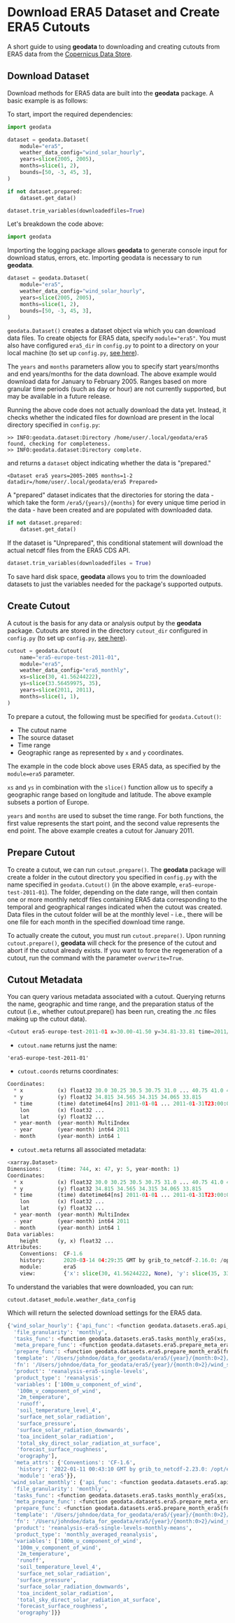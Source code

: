 # Download ERA5 Dataset and Create ERA5 Cutouts

A short guide to using **geodata** to downloading and creating cutouts from ERA5 data from the [Copernicus Data Store](https://cds.climate.copernicus.eu/cdsapp#!/dataset/reanalysis-era5-single-levels?tab=overview).

## Download Dataset

Download methods for ERA5 data are built into the **geodata** package.  A basic example is as follows:


To start, import the required dependencies:

```python
import geodata

dataset = geodata.Dataset(
    module="era5",
    weather_data_config="wind_solar_hourly",
    years=slice(2005, 2005),
    months=slice(1, 2),
    bounds=[50, -3, 45, 3],
)

if not dataset.prepared:
    dataset.get_data()

dataset.trim_variables(downloadedfiles=True)
```

Let's breakdown the code above:

```python
import geodata
```
Importing the logging package allows **geodata** to generate console input for download status, errors, etc.
Importing geodata is necessary to run **geodata**.

```python
dataset = geodata.Dataset(
    module="era5",
    weather_data_config="wind_solar_hourly",
    years=slice(2005, 2005),
    months=slice(1, 2),
    bounds=[50, -3, 45, 3],
)
```

`geodata.Dataset()` creates a dataset object via which you can download data files.  To create objects for ERA5 data, specify `module="era5"`.  You must also have configured `era5_dir` in `config.py` to point to a directory on your local machine  (to set up `config.py`, [see here](../../quick_start/packagesetup.md)).

The `years` and `months` parameters allow you to specify start years/months and end years/months for the data download.  The above example would download data for January to February 2005.  Ranges based on more granular time periods (such as day or hour) are not currently supported, but may be available in a future release.

Running the above code does not actually download the data yet.  Instead, it checks whether the indicated files for download are present in the local directory specified in `config.py`:

```
>> INFO:geodata.dataset:Directory /home/user/.local/geodata/era5 found, checking for completeness.
>> INFO:geodata.dataset:Directory complete.
```

and returns a `dataset` object indicating whether the data is "prepared."

```
<Dataset era5 years=2005-2005 months=1-2 datadir=/home/user/.local/geodata/era5 Prepared>
```

A "prepared" dataset indicates that the directories for storing the data - which take the form `/era5/{years}/{months}` for every unique time period in the data - have been created and are populated with downloaded data.  

```python
if not dataset.prepared:
    dataset.get_data()
```
If the dataset is "Unprepared", this conditional statement will download the actual netcdf files from the ERA5 CDS API.


```python
dataset.trim_variables(downloadedfiles = True)
```
To save hard disk space, **geodata** allows you to trim the downloaded datasets to just the variables needed for the package's supported outputs.

## Create Cutout

A cutout is the basis for any data or analysis output by the **geodata** package.  Cutouts are stored in the directory `cutout_dir` configured in `config.py` (to set up `config.py`, [see here](../../quick_start/packagesetup.md)).

```python
cutout = geodata.Cutout(
    name="era5-europe-test-2011-01",
    module="era5",
    weather_data_config="era5_monthly",
    xs=slice(30, 41.56244222),
    ys=slice(33.56459975, 35),
    years=slice(2011, 2011),
    months=slice(1, 1),
)
```

To prepare a cutout, the following must be specified for `geodata.Cutout()`:

* The cutout name
* The source dataset
* Time range 
* Geographic range as represented by `x` and `y` coordinates.

The example in the code block above uses ERA5 data, as specified by the `module=era5` parameter.

`xs` and `ys` in combination with the `slice()` function allow us to specify a geographic range based on longitude and latitude.  The above example subsets a portion of Europe.

`years` and `months` are used to subset the time range.  For both functions, the first value represents the start point, and the second value represents the end point.  The above example creates a cutout for January 2011.

## Prepare Cutout

To create a cutout, we can run `cutout.prepare()`. The **geodata** package will create a folder in the cutout directory you specified in `config.py` with the name specified in `geodata.Cutout()` (in the above example, `era5-europe-test-2011-01`).  The folder, depending on the date range, will then contain one or more monthly netcdf files containing ERA5 data corresponding to the temporal and geographical ranges indicated when the cutout was created.  Data files in the cutout folder will be at the monthly level - i.e., there will be one file for each month in the specified download time range.

To actually create the cutout, you must run `cutout.prepare()`.  Upon running `cutout.prepare()`, **geodata** will check for the presence of the cutout and abort if the cutout already exists.  If you want to force the regeneration of a cutout, run the command with the parameter `overwrite=True`.


## Cutout Metadata

You can query various metadata associated with a cutout. Querying returns the name, geographic and time range, and the preparation status of the cutout (i.e., whether cutout.prepare() has been run, creating the .nc files making up the cutout data).

```python
<Cutout era5-europe-test-2011-01 x=30.00-41.50 y=34.81-33.81 time=2011/1-2011/1 prepared>
```

- `cutout.name` returns just the name:

```
'era5-europe-test-2011-01'
```

- `cutout.coords` returns coordinates:
```python
Coordinates:
  * x           (x) float32 30.0 30.25 30.5 30.75 31.0 ... 40.75 41.0 41.25 41.5
  * y           (y) float32 34.815 34.565 34.315 34.065 33.815
  * time        (time) datetime64[ns] 2011-01-01 ... 2011-01-31T23:00:00
    lon         (x) float32 ...
    lat         (y) float32 ...
  * year-month  (year-month) MultiIndex
  - year        (year-month) int64 2011
  - month       (year-month) int64 1
```

- `cutout.meta` returns all associated metadata:
```python
<xarray.Dataset>
Dimensions:     (time: 744, x: 47, y: 5, year-month: 1)
Coordinates:
  * x           (x) float32 30.0 30.25 30.5 30.75 31.0 ... 40.75 41.0 41.25 41.5
  * y           (y) float32 34.815 34.565 34.315 34.065 33.815
  * time        (time) datetime64[ns] 2011-01-01 ... 2011-01-31T23:00:00
    lon         (x) float32 ...
    lat         (y) float32 ...
  * year-month  (year-month) MultiIndex
  - year        (year-month) int64 2011
  - month       (year-month) int64 1
Data variables:
    height      (y, x) float32 ...
Attributes:
    Conventions:  CF-1.6
    history:      2020-03-14 04:29:35 GMT by grib_to_netcdf-2.16.0: /opt/ecmw...
    module:       era5
    view:         {'x': slice(30, 41.56244222, None), 'y': slice(35, 33.56459...
```

To understand the variables that were downloaded, you can run:
```
cutout.dataset_module.weather_data_config
```

Which will return the selected download settings for the ERA5 data.
<!-- We need to update this after ERA5 keyword/variable renaming -->

```python
{'wind_solar_hourly': {'api_func': <function geodata.datasets.era5.api_hourly_era5(toDownload, bounds, download_vars, product, product_type)>,
  'file_granularity': 'monthly',
  'tasks_func': <function geodata.datasets.era5.tasks_monthly_era5(xs, ys, yearmonths, prepare_func, **meta_attrs)>,
  'meta_prepare_func': <function geodata.datasets.era5.prepare_meta_era5(xs, ys, year, month, template, module, **kwargs)>,
  'prepare_func': <function geodata.datasets.era5.prepare_month_era5(fn, year, month, xs, ys)>,
  'template': '/Users/johndoe/data_for_geodata/era5/{year}/{month:0>2}/wind_solar_hourly.nc',
  'fn': '/Users/johndoe/data_for_geodata/era5/{year}/{month:0>2}/wind_solar_hourly.nc',
  'product': 'reanalysis-era5-single-levels',
  'product_type': 'reanalysis',
  'variables': ['100m_u_component_of_wind',
   '100m_v_component_of_wind',
   '2m_temperature',
   'runoff',
   'soil_temperature_level_4',
   'surface_net_solar_radiation',
   'surface_pressure',
   'surface_solar_radiation_downwards',
   'toa_incident_solar_radiation',
   'total_sky_direct_solar_radiation_at_surface',
   'forecast_surface_roughness',
   'orography'],
  'meta_attrs': {'Conventions': 'CF-1.6',
   'history': '2022-01-11 00:43:10 GMT by grib_to_netcdf-2.23.0: /opt/ecmwf/mars-client/bin/grib_to_netcdf -S param -o /cache/data3/adaptor.mars.internal-1641861772.7584445-3425-17-8ff8bcdc-2c08-4aed-95db-e0337692a384.nc /cache/tmp/8ff8bcdc-2c08-4aed-95db-e0337692a384-adaptor.mars.internal-1641861207.3577378-3425-30-tmp.grib',
   'module': 'era5'}},
 'wind_solar_monthly': {'api_func': <function geodata.datasets.era5.api_monthly_era5(toDownload, bounds, download_vars, product, product_type)>,
  'file_granularity': 'monthly',
  'tasks_func': <function geodata.datasets.era5.tasks_monthly_era5(xs, ys, yearmonths, prepare_func, **meta_attrs)>,
  'meta_prepare_func': <function geodata.datasets.era5.prepare_meta_era5(xs, ys, year, month, template, module, **kwargs)>,
  'prepare_func': <function geodata.datasets.era5.prepare_month_era5(fn, year, month, xs, ys)>,
  'template': '/Users/johndoe/data_for_geodata/era5/{year}/{month:0>2}/wind_solar_monthly.nc',
  'fn': '/Users/johndoe/data_for_geodata/era5/{year}/{month:0>2}/wind_solar_monthly.nc',
  'product': 'reanalysis-era5-single-levels-monthly-means',
  'product_type': 'monthly_averaged_reanalysis',
  'variables': ['100m_u_component_of_wind',
   '100m_v_component_of_wind',
   '2m_temperature',
   'runoff',
   'soil_temperature_level_4',
   'surface_net_solar_radiation',
   'surface_pressure',
   'surface_solar_radiation_downwards',
   'toa_incident_solar_radiation',
   'total_sky_direct_solar_radiation_at_surface',
   'forecast_surface_roughness',
   'orography']}}
```

